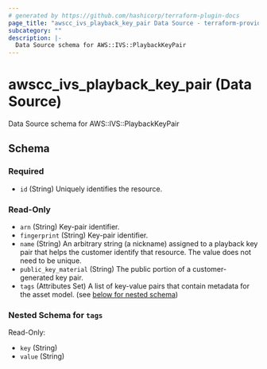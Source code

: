 ```yaml
---
# generated by https://github.com/hashicorp/terraform-plugin-docs
page_title: "awscc_ivs_playback_key_pair Data Source - terraform-provider-awscc"
subcategory: ""
description: |-
  Data Source schema for AWS::IVS::PlaybackKeyPair
---
```


# awscc_ivs_playback_key_pair (Data Source)

Data Source schema for AWS::IVS::PlaybackKeyPair



<!-- schema generated by tfplugindocs -->
## Schema

### Required

- `id` (String) Uniquely identifies the resource.

### Read-Only

- `arn` (String) Key-pair identifier.
- `fingerprint` (String) Key-pair identifier.
- `name` (String) An arbitrary string (a nickname) assigned to a playback key pair that helps the customer identify that resource. The value does not need to be unique.
- `public_key_material` (String) The public portion of a customer-generated key pair.
- `tags` (Attributes Set) A list of key-value pairs that contain metadata for the asset model. (see [below for nested schema](#nestedatt--tags))

<a id="nestedatt--tags"></a>
### Nested Schema for `tags`

Read-Only:

- `key` (String)
- `value` (String)


